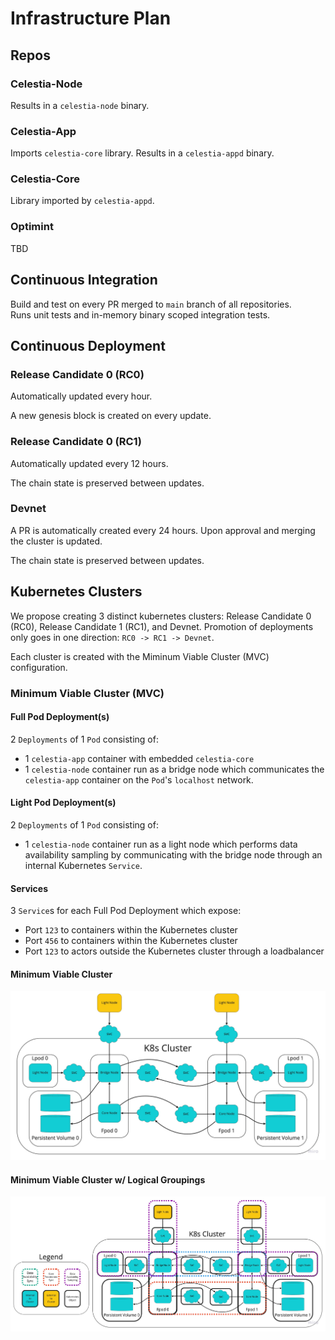 # Infrastructure Plan

## Repos

### Celestia-Node

Results in a `celestia-node` binary.

### Celestia-App

Imports `celestia-core` library. Results in a `celestia-appd` binary.

### Celestia-Core

Library imported by `celestia-appd`.

### Optimint

TBD

## Continuous Integration

Build and test on every PR merged to `main` branch of all repositories.  
Runs unit tests and in-memory binary scoped integration tests.

## Continuous Deployment

### Release Candidate 0 (RC0)

Automatically updated every hour.

A new genesis block is created on every update.

### Release Candidate 0 (RC1)

Automatically updated every 12 hours.

The chain state is preserved between updates.

### Devnet

A PR is automatically created every 24 hours. Upon approval and merging the cluster is updated.

The chain state is preserved between updates.


## Kubernetes Clusters

We propose creating 3 distinct kubernetes clusters: Release Candidate 0 (RC0), Release Candidate 1 (RC1), and Devnet. Promotion of deployments only goes in one direction: `RC0 -> RC1 -> Devnet`.

Each cluster is created with the Miminum Viable Cluster (MVC) configuration.

### Minimum Viable Cluster (MVC)

#### Full Pod Deployment(s)
2 `Deployments` of 1 `Pod` consisting of:
- 1 `celestia-app` container with embedded `celestia-core`
- 1 `celestia-node` container run as a bridge node which communicates the `celestia-app` container on the `Pod`'s `localhost` network.

#### Light Pod Deployment(s)
2 `Deployments` of 1 `Pod` consisting of:
- 1 `celestia-node` container run as a light node which performs data availability sampling by communicating with the bridge node through an internal Kubernetes `Service`.

#### Services
3 `Service`s for each Full Pod Deployment which expose:
- Port `123` to containers within the Kubernetes cluster
- Port `456` to containers within the Kubernetes cluster
- Port `123` to actors outside the Kubernetes cluster through a loadbalancer

#### Minimum Viable Cluster
![](mvc.jpg)

#### Minimum Viable Cluster w/ Logical Groupings
![](mvc-grouped.jpg)
